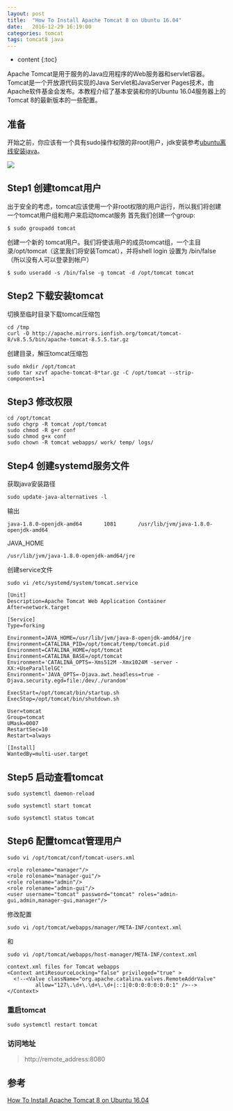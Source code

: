 ```yaml
---
layout: post
title:  "How To Install Apache Tomcat 8 on Ubuntu 16.04"
date:   2016-12-29 16:19:00
categories: tomcat
tags: tomcat8 java
---
```


* content
{:toc}

Apache Tomcat是用于服务的Java应用程序的Web服务器和servlet容器。Tomcat是一个开放源代码实现的Java Servlet和JavaServer Pages技术，由Apache软件基金会发布。本教程介绍了基本安装和你的Ubuntu 16.04服务器上的Tomcat 8的最新版本的一些配置。






## 准备

开始之前，你应该有一个具有sudo操作权限的非root用户，jdk安装参考[ubuntu离线安装java](https://imevis.github.io/2016/12/21/ubuntu-install-java-offline/)。

![](https://community-cdn-digitalocean-com.global.ssl.fastly.net/assets/tutorials/images/large/tomcat_tutorial_tw_pat.png?1468953231)

## Step1 创建tomcat用户

出于安全的考虑，tomcat应该使用一个非root权限的用户运行，所以我们将创建一个tomcat用户组和用户来启动tomcat服务
首先我们创建一个group:

`$ sudo groupadd tomcat`

创建一个新的 tomcat用户。我们将使该用户的成员tomcat组，一个主目录/opt/tomcat（这里我们将安装Tomcat），并将shell login 设置为 /bin/false（所以没有人可以登录到帐户）

`$ sudo useradd -s /bin/false -g tomcat -d /opt/tomcat tomcat`

## Step2 下载安装tomcat

切换至临时目录下载tomcat压缩包

```
cd /tmp
curl -O http://apache.mirrors.ionfish.org/tomcat/tomcat-8/v8.5.5/bin/apache-tomcat-8.5.5.tar.gz
```

创建目录，解压tomcat压缩包

```
sudo mkdir /opt/tomcat
sudo tar xzvf apache-tomcat-8*tar.gz -C /opt/tomcat --strip-components=1
```

## Step3 修改权限

```
cd /opt/tomcat
sudo chgrp -R tomcat /opt/tomcat
sudo chmod -R g+r conf
sudo chmod g+x conf
sudo chown -R tomcat webapps/ work/ temp/ logs/
```

## Step4 创建systemd服务文件

 获取java安装路径

`sudo update-java-alternatives -l`

 输出

`java-1.8.0-openjdk-amd64       1081       /usr/lib/jvm/java-1.8.0-openjdk-amd64`

JAVA_HOME

`/usr/lib/jvm/java-1.8.0-openjdk-amd64/jre`

创建service文件

`sudo vi /etc/systemd/system/tomcat.service`

```
[Unit]
Description=Apache Tomcat Web Application Container
After=network.target

[Service]
Type=forking

Environment=JAVA_HOME=/usr/lib/jvm/java-8-openjdk-amd64/jre
Environment=CATALINA_PID=/opt/tomcat/temp/tomcat.pid
Environment=CATALINA_HOME=/opt/tomcat
Environment=CATALINA_BASE=/opt/tomcat
Environment='CATALINA_OPTS=-Xms512M -Xmx1024M -server -XX:+UseParallelGC'
Environment='JAVA_OPTS=-Djava.awt.headless=true -Djava.security.egd=file:/dev/./urandom'

ExecStart=/opt/tomcat/bin/startup.sh
ExecStop=/opt/tomcat/bin/shutdown.sh

User=tomcat
Group=tomcat
UMask=0007
RestartSec=10
Restart=always

[Install]
WantedBy=multi-user.target
```

## Step5 启动查看tomcat

`sudo systemctl daemon-reload`

`sudo systemctl start tomcat`

`sudo systemctl status tomcat`

## Step6 配置tomcat管理用户

`sudo vi /opt/tomcat/conf/tomcat-users.xml`

```
<role rolename="manager"/>
<role rolename="manager-gui"/>
<role rolename="admin"/>
<role rolename="admin-gui"/>
<user username="tomcat" password="tomcat" roles="admin-gui,admin,manager-gui,manager"/>
```

修改配置

`sudo vi /opt/tomcat/webapps/manager/META-INF/context.xml`

和

`sudo vi /opt/tomcat/webapps/host-manager/META-INF/context.xml`

```
context.xml files for Tomcat webapps
<Context antiResourceLocking="false" privileged="true" >
  <!--<Valve className="org.apache.catalina.valves.RemoteAddrValve"
         allow="127\.\d+\.\d+\.\d+|::1|0:0:0:0:0:0:0:1" />-->
</Context>
```

### 重启tomcat
 
`sudo systemctl restart tomcat`

### 访问地址

> http://remote_address:8080

## 参考
[How To Install Apache Tomcat 8 on Ubuntu 16.04](https://www.digitalocean.com/community/tutorials/how-to-install-apache-tomcat-8-on-ubuntu-16-04)